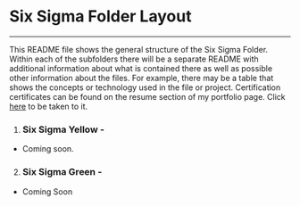 # Six Sigma Folder Layout 
***
This README file shows the general structure of the Six Sigma Folder.  Within each of the subfolders there will be a separate README with additional information about what is contained there as well as possible other information about the files. For example,  there may be a table that shows the concepts or technology used in the file or project.  Certification certificates can be found on the resume section of my portfolio page.  Click [here](https://heinoportfolio.github.io/Resume.html "Matthew's Resume") to be taken to it.


1. ### Six Sigma Yellow - 
  * Coming soon. 
  
2. ### Six Sigma Green - 
  * Coming Soon
